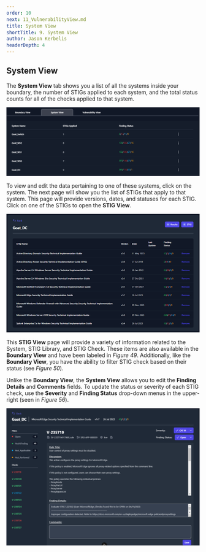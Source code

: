 ```yaml
---
order: 10
next: 11_VulnerabilityView.md
title: System View
shortTitle: 9. System View
author: Jason Kerbelis
headerDepth: 4
---
```



## System View

The **System View** tab shows you a list of all the systems inside your boundary, the number of STIGs applied to each system, and the total status counts for all of the checks applied to that system.

![Figure 54: System View Tab](../../assets/user-guide/SystemView.png "Figure 54: System View Tab")

To view and edit the data pertaining to one of these systems, click on the system. The next page will show you the list of STIGs that apply to that system. This page will provide versions, dates, and statuses for each STIG. Click on one of the STIGs to open the **STIG View**.

![Figure 55: System View STIG List](../../assets/user-guide/image54.png "Figure 55: System View STIG List")

This **STIG View** page will provide a variety of information related to the System, STIG Library, and STIG Check. These items are also available in the **Boundary View** and have been labeled in *Figure 49*. Additionally, like the **Boundary View**, you have the ability to filter STIG check based on their status (see *Figure 50*).

Unlike the **Boundary View**, the **System View** allows you to edit the **Finding Details** and **Comments** fields. To update the status or severity of each STIG check, use the **Severity** and **Finding Status**  drop-down menus in the upper-right (seen in *Figure 56*).

![Figure 56: Changing the Status and Severity from the System View](../../assets/user-guide/SystemView_StatusAndSeverity.png "Figure 56: Changing the Status and Severity from the System View")
